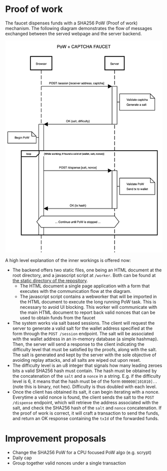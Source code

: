 # Proof of work

The faucet dispenses funds with a SHA256 PoW (Proof of work) mechanism. The following diagram demonstrates the flow of messages exchanged between the served webpage and the server backend.

![image](./POW.png)

A high level explanation of the inner workings is offered now:

- The backend offers two static files, one being an HTML document at the root directory, and a javascript script at `/worker`. Both can be found at [the static directory of the repository](/static/).
  - The HTML document a single page application with a form that executes with the communication flow at the diagram.
  - The javascript script contains a webworker that will be imported in the HTML document to execute the long running PoW task. This is necessary to avoid UI blocking. This worker will communicate with the main HTML document to report back valid nonces that can be used to obtain funds from the faucet
- The system works via salt based sessions. The client will request the server to generate a valid salt for the wallet address specified at the form through the `POST /session` endpoint. The salt will be associated with the wallet address in an in-memory database (a simple hashmap). Then, the server will send a response to the client indicating the difficulty level that must be satisfied by the proofs, along with the salt. The salt is generated and kept by the server with the sole objective of avoiding replay attacks, and all salts are wiped out upon reset.
- The difficulty level is an u8 integer that signals how many leading zeroes bits a valid SHA256 hash must contain. The hash must be obtained by the concatenation of the `salt` and a `nonce` in a string. E.g. if the difficulty level is 6, it means that the hash must be of the form `000000[101010]..` (note this is binary, not hex). Difficulty is thus doubled with each level.
- Once the client has obtained its salt, it can begin iterating with a nonce. Everytime a valid nonce is found, the client sends the salt to the `POST /dispense` endpoint, which will retrieve the address associated with the salt, and check the SHA256 hash of the `salt` and `nonce` concatenation. If the proof of work is correct, it will craft a transaction to send the funds, and return an OK response containing the `txId` of the forwarded funds.

# Improvement proposals

- Change the SHA256 PoW for a CPU focused PoW algo (e.g. scrypt)
- Daily cap
- Group together valid nonces under a single transaction
